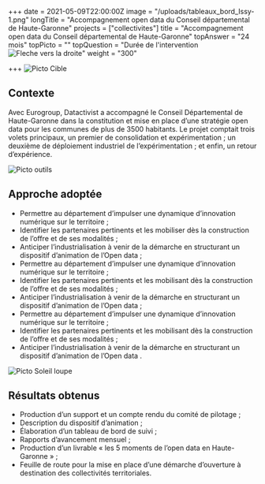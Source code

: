 +++
date = 2021-05-09T22:00:00Z
image = "/uploads/tableaux_bord_Issy-1.png"
longTitle = "Accompagnement open data du Conseil départemental de Haute-Garonne"
projects = ["collectivites"]
title = "Accompagnement open data du Conseil départemental de Haute-Garonne"
topAnswer = "24 mois"
topPicto = ""
topQuestion = "Durée de l'intervention ![Fleche vers la droite](/images/white-dotted-arrow.svg)"
weight = "300"

+++
![Picto Cible](/images/target.svg)

## Contexte

Avec Eurogroup, Datactivist a accompagné le Conseil Départemental de Haute-Garonne dans la constitution et mise en place d’une stratégie open data pour les communes de plus de 3500 habitants. Le projet comptait trois volets principaux, un premier de consolidation et expérimentation ; un deuxième de déploiement industriel de l’expérimentation ; et enfin, un retour d’expérience.

![Picto outils](/images/tools.svg)

## Approche adoptée

* Permettre au département d’impulser une dynamique d’innovation numérique sur le territoire ;
* Identifier les partenaires pertinents et les mobiliser dès la construction de l’offre et de ses modalités ;
* Anticiper l’industrialisation à venir de la démarche en structurant un dispositif d’animation de l’Open data ;
* Permettre au département d’impulser une dynamique d’innovation numérique sur le territoire ;
* Identifier les partenaires pertinents et les mobilisant dès la construction de l’offre et de ses modalités ;
* Anticiper l’industrialisation à venir de la démarche en structurant un dispositif d’animation de l’Open data ;
* Permettre au département d’impulser une dynamique d’innovation numérique sur le territoire ;
* Identifier les partenaires pertinents et les mobilisant dès la construction de l’offre et de ses modalités ;
* Anticiper l’industrialisation à venir de la démarche en structurant un dispositif d’animation de l’Open data .

![Picto Soleil loupe](/images/search-sun.svg)

## Résultats obtenus

* Production d’un support et un compte rendu du comité de pilotage ;
* Description du dispositif d’animation ;
* Élaboration d’un tableau de bord de suivi ;
* Rapports d’avancement mensuel ;
* Production d’un livrable « les 5 moments de l’open data en Haute-Garonne » ;
* Feuille de route pour la mise en place d’une démarche d’ouverture à destination des collectivités territoriales.